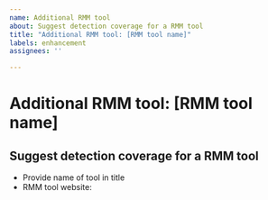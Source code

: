 ```yaml
---
name: Additional RMM tool
about: Suggest detection coverage for a RMM tool
title: "Additional RMM tool: [RMM tool name]"
labels: enhancement
assignees: ''

---
```


# Additional RMM tool: [RMM tool name]
Suggest detection coverage for a RMM tool
---
- Provide name of tool in title
- RMM tool website:
